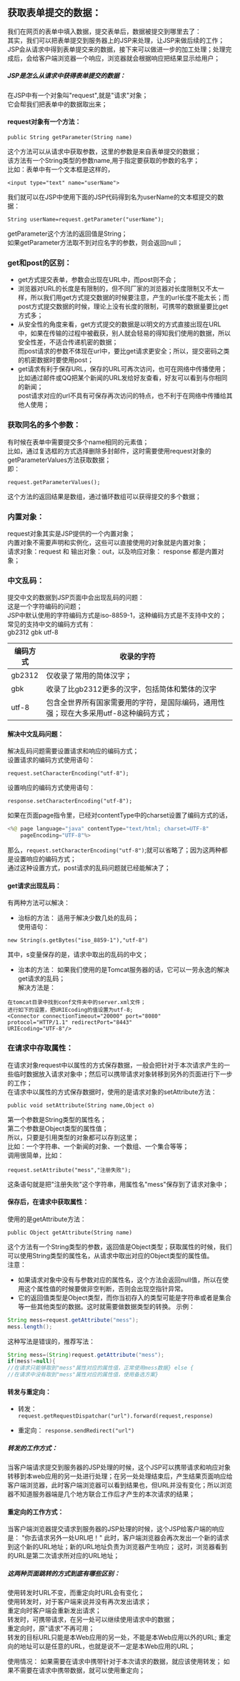 ## 获取表单提交的数据：
我们在网页的表单中填入数据，提交表单后，数据被提交到哪里去了：    
其实，我们可以把表单提交到服务器上的JSP来处理，让JSP来做后续的工作；JSP会从请求中得到表单提交来的数据，接下来可以做进一步的加工处理；处理完成后，会给客户端浏览器一个响应，浏览器就会根据响应把结果显示给用户；    
##### JSP是怎么从请求中获得表单提交的数据：    
在JSP中有一个对象叫"request",就是"请求"对象；  
它会帮我们把表单中的数据取出来；   
#### request对象有一个方法：
```
public String getParameter(String name)
```
这个方法可以从请求中获取参数，这里的参数是来自表单提交的数据；  
该方法有一个String类型的参数name,用于指定要获取的参数的名字；   
比如：表单中有一个文本框是这样的，   
```
<input type="text" name="userName">
```
我们就可以在JSP中使用下面的JSP代码得到名为userName的文本框提交的数据：  
```
String userName=request.getParameter("userName");
```
getParameter这个方法的返回值是String；   
如果getParameter方法取不到对应名字的参数，则会返回null；   

### get和post的区别：
- get方式提交表单，参数会出现在URL中，而post则不会；   
- 浏览器对URL的长度是有限制的，但不同厂家的浏览器对长度限制又不太一样，所以我们用get方式提交数据的时候要注意，产生的url长度不能太长；而post方式提交数据的时候，理论上没有长度的限制，可携带的数据量要比get方式多；    
- 从安全性的角度来看，get方式提交的数据是以明文的方式直接出现在URL中，如果在传输的过程中被截获，别人就会轻易的得知我们使用的数据，所以安全性差，不适合传递机密的数据；    
而post请求的参数不体现在url中，要比get请求更安全；所以，提交密码之类的机密数据时要使用post；    
- get请求有利于保存URL，保存的URL可再次访问，也可在网络中传播使用；比如通过邮件或QQ把某个新闻的URL发给好友查看，好友可以看到与你相同的新闻；   
post请求对应的url不具有可保存再次访问的特点，也不利于在网络中传播给其他人使用；     

### 获取同名的多个参数：
有时候在表单中需要提交多个name相同的元素值；   
比如，通过复选框的方式选择删除多封邮件，这时需要使用request对象的getParameterValues方法获取数据；   
即：    
```
request.getParameterValues();
```

这个方法的返回结果是数组，通过循环数组可以获得提交的多个数据；   

### 内置对象：
request对象其实是JSP提供的一个内置对象；   
内置对象不需要声明和实例化，这些可以直接使用的对象就是内置对象；   
请求对象：request 和 输出对象：out，以及响应对象： response 都是内置对象；   

### 中文乱码：
提交中文的数据到JSP页面中会出现乱码的问题：  
这是一个字符编码的问题；   
JSP中默认使用的字符编码方式是iso-8859-1，这种编码方式是不支持中文的；   
常见的支持中文的编码方式有：      
gb2312  gbk  utf-8    

|编码方式 |               收录的字符|
|----|----|
|gb2312|仅收录了常用的简体汉字；|
|gbk |收录了比gb2312更多的汉字，包括简体和繁体的汉字|
|utf-8 |包含全世界所有国家需要用的字符，是国际编码，通用性强；现在大多采用utf-8这种编码方式；|

#### 解决中文乱码问题：   
解决乱码问题需要设置请求和响应的编码方式；   
设置请求的编码方式使用语句：   
```
request.setCharacterEncoding("utf-8");
```

设置响应的编码方式使用语句：   
```
response.setCharacterEncoding("utf-8");
```
如果在页面page指令里，已经对contentType中的charset设置了编码方式的话，   
```java
<%@ page language="java" contentType="text/html; charset=UTF-8"
    pageEncoding="UTF-8"%>
```
那么，`request.setCharacterEncoding("utf-8")`;就可以省略了；因为这两种都是设置响应的编码方式；   
通过这种设置方式，post请求的乱码问题就已经能解决了；    
#### get请求出现乱码：
有两种方法可以解决：   
- 治标的方法：
适用于解决少数几处的乱码；   
使用语句：    
```
new String(s.getBytes("iso_8859-1"),"utf-8")
```
其中，s变量保存的是，请求中取出的乱码的中文；   

- 治本的方法：
如果我们使用的是Tomcat服务器的话，它可以一劳永逸的解决get请求的乱码；   
解决方法是：    
```
在tomcat目录中找到conf文件夹中的server.xml文件；
进行如下的设置，把URIEcoding的值设置为utf-8;
<Connector connectionTimeout="20000" port="8080"
protocol="HTTP/1.1" redirectPort="8443"
URIEcoding="UTF-8"/>
```

### 在请求中存取属性：
在请求对象request中以属性的方式保存数据，一般会把针对于本次请求产生的一些临时数据放入请求对象中；然后可以携带请求对象转移到另外的页面进行下一步的工作；    
在请求中以属性的方式保存数据时，使用的是请求对象的setAttribute方法：   
```
public void setAttribute(String name,Object o)
```

第一个参数是String类型的属性名；   
第二个参数是Object类型的属性值；   
所以，只要是引用类型的对象都可以存到这里；    
比如：一个字符串、一个新闻的对象、一个数组、一个集合等等；   
调用很简单，比如：    
```
request.setAttribute("mess","注册失败");
```
这条语句就是把"注册失败"这个字符串，用属性名"mess"保存到了请求对象中；   
 
#### 保存后，在请求中获取属性： 
使用的是getAttribute方法：   
```
public Object getAttribute(String name)
```
这个方法有一个String类型的参数，返回值是Object类型；获取属性的时候，我们可以使用String类型的属性名，从请求中取出对应的Object类型的属性值。   
注意：   
- 如果请求对象中没有与参数对应的属性名，这个方法会返回null值，所以在使用这个属性值的时候要做非空判断，否则会出现空指针异常。   
- 它的返回值类型是Object类型，而你当初存入的类型可能是字符串或者是集合等一些其他类型的数据。这时就需要做数据类型的转换。
示例：   
```java
String mess=request.getAttribute("mess");
mess.length();
```
这种写法是错误的，推荐写法：   
```java
String mess=(String)request.getAttribute("mess");
if(mess!=null){
//在请求只能够取到"mess"属性对应的属性值，正常使用mess数据} else {
//在请求中没有取到"mess"属性对应的属性值，使用备选方案}
```

#### 转发与重定向：
- 转发：
`request.getRequestDispatchar("url").forward(request,response)`   

- 重定向：
`response.sendRedirect("url")`

##### 转发的工作方式：
当客户端请求提交到服务器的JSP处理的时候，这个JSP可以携带请求和响应对象转移到本web应用的另一处进行处理；在另一处处理结束后，产生结果页面响应给客户端浏览器，此时客户端浏览器可以看到结果也，但URL并没有变化；所以浏览器不知道服务器端是几个地方联合工作后才产生的本次请求的结果；   
#### 重定向的工作方式：
当客户端浏览器提交请求到服务器的JSP处理的时候，这个JSP给客户端的响应是： "你去请求另外一处URL吧！"
此时，客户端浏览器会再次发出一个新的请求到这个新的URL地址；新的URL地址负责为浏览器产生响应；
这时，浏览器看到的URL是第二次请求所对应的URL地址；   

##### 这两种页面跳转的方式到底有哪些区别：
使用转发时URL不变，而重定向时URL会有变化；   
使用转发时，对于客户端来说并没有再次发出请求；    
重定向时客户端会重新发出请求；    
转发时，可携带请求，在另一处可以继续使用请求中的数据；   
重定向时，原"请求"不再可用；   
转发的目标URL只能是本Web应用的另一处，不能是本Web应用以外的URL;
重定向的地址可以是任意的URL，也就是说不一定是本Web应用的URL；

使用情况：
如果需要在请求中携带针对于本次请求的数据，就应该使用转发；
如果不需要在请求中携带数据，就可以使用重定向；